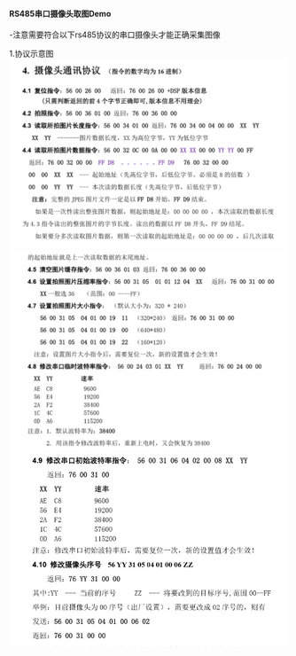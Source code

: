 #### RS485串口摄像头取图Demo

-注意需要符合以下rs485协议的串口摄像头才能正确采集图像

1.协议示意图
![image](https://github.com/Jeffer-hua/industrial-vision-recognition/blob/master/rs485Camera/protocol_img/1.png)
![image](https://github.com/Jeffer-hua/industrial-vision-recognition/blob/master/rs485Camera/protocol_img/2.png)
![image](https://github.com/Jeffer-hua/industrial-vision-recognition/blob/master/rs485Camera/protocol_img/3.png)
